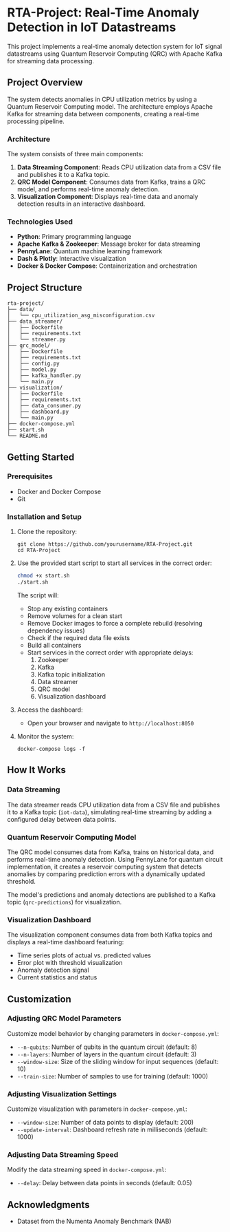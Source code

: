 # RTA-Project: Real-Time Anomaly Detection in IoT Datastreams

This project implements a real-time anomaly detection system for IoT signal datastreams using Quantum Reservoir Computing (QRC) with Apache Kafka for streaming data processing.

## Project Overview

The system detects anomalies in CPU utilization metrics by using a Quantum Reservoir Computing model. The architecture employs Apache Kafka for streaming data between components, creating a real-time processing pipeline.

### Architecture

The system consists of three main components:

1. **Data Streaming Component**: Reads CPU utilization data from a CSV file and publishes it to a Kafka topic.
2. **QRC Model Component**: Consumes data from Kafka, trains a QRC model, and performs real-time anomaly detection.
3. **Visualization Component**: Displays real-time data and anomaly detection results in an interactive dashboard.

### Technologies Used

- **Python**: Primary programming language
- **Apache Kafka & Zookeeper**: Message broker for data streaming
- **PennyLane**: Quantum machine learning framework
- **Dash & Plotly**: Interactive visualization
- **Docker & Docker Compose**: Containerization and orchestration

## Project Structure

```
rta-project/
├── data/
│   └── cpu_utilization_asg_misconfiguration.csv
├── data_streamer/
│   ├── Dockerfile
│   ├── requirements.txt
│   └── streamer.py
├── qrc_model/
│   ├── Dockerfile
│   ├── requirements.txt
│   ├── config.py
│   ├── model.py
│   ├── kafka_handler.py
│   └── main.py
├── visualization/
│   ├── Dockerfile
│   ├── requirements.txt
│   ├── data_consumer.py
│   ├── dashboard.py
│   └── main.py
├── docker-compose.yml
├── start.sh
└── README.md
```

## Getting Started

### Prerequisites

- Docker and Docker Compose
- Git

### Installation and Setup

1. Clone the repository:
   ```
   git clone https://github.com/yourusername/RTA-Project.git
   cd RTA-Project
   ```

2. Use the provided start script to start all services in the correct order:
   ```bash
   chmod +x start.sh
   ./start.sh
   ```

   The script will:
   - Stop any existing containers
   - Remove volumes for a clean start
   - Remove Docker images to force a complete rebuild (resolving dependency issues)
   - Check if the required data file exists
   - Build all containers
   - Start services in the correct order with appropriate delays:
     1. Zookeeper
     2. Kafka
     3. Kafka topic initialization
     4. Data streamer
     5. QRC model
     6. Visualization dashboard

3. Access the dashboard:
   - Open your browser and navigate to `http://localhost:8050`

4. Monitor the system:
   ```
   docker-compose logs -f
   ```

## How It Works

### Data Streaming

The data streamer reads CPU utilization data from a CSV file and publishes it to a Kafka topic (`iot-data`), simulating real-time streaming by adding a configured delay between data points.

### Quantum Reservoir Computing Model

The QRC model consumes data from Kafka, trains on historical data, and performs real-time anomaly detection. Using PennyLane for quantum circuit implementation, it creates a reservoir computing system that detects anomalies by comparing prediction errors with a dynamically updated threshold.

The model's predictions and anomaly detections are published to a Kafka topic (`qrc-predictions`) for visualization.

### Visualization Dashboard

The visualization component consumes data from both Kafka topics and displays a real-time dashboard featuring:

- Time series plots of actual vs. predicted values
- Error plot with threshold visualization
- Anomaly detection signal
- Current statistics and status

## Customization

### Adjusting QRC Model Parameters

Customize model behavior by changing parameters in `docker-compose.yml`:

- `--n-qubits`: Number of qubits in the quantum circuit (default: 8)
- `--n-layers`: Number of layers in the quantum circuit (default: 3)
- `--window-size`: Size of the sliding window for input sequences (default: 10)
- `--train-size`: Number of samples to use for training (default: 1000)

### Adjusting Visualization Settings

Customize visualization with parameters in `docker-compose.yml`:

- `--window-size`: Number of data points to display (default: 200)
- `--update-interval`: Dashboard refresh rate in milliseconds (default: 1000)

### Adjusting Data Streaming Speed

Modify the data streaming speed in `docker-compose.yml`:

- `--delay`: Delay between data points in seconds (default: 0.05)

## Acknowledgments

- Dataset from the Numenta Anomaly Benchmark (NAB)